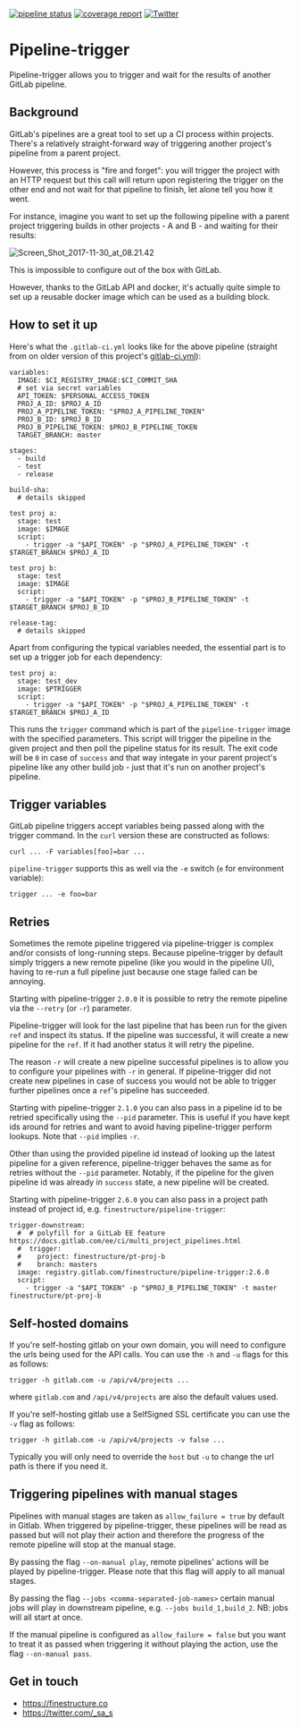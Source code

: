 [![pipeline status](https://gitlab.com/finestructure/pipeline-trigger/badges/master/pipeline.svg)](https://gitlab.com/finestructure/pipeline-trigger/commits/master)
[![coverage report](https://gitlab.com/finestructure/pipeline-trigger/badges/master/coverage.svg)](https://finestructure.gitlab.io/pipeline-trigger/)
[![Twitter](https://img.shields.io/badge/twitter-@__sa__s-blue.svg?logo=twitter)](https://twitter.com/_sa_s)

# Pipeline-trigger

Pipeline-trigger allows you to trigger and wait for the results of another GitLab pipeline.

## Background

GitLab's pipelines are a great tool to set up a CI process within projects. There's a relatively straight-forward way of triggering another project's pipeline from a parent project.

However, this process is "fire and forget": you will trigger the project with an HTTP request but this call will return upon registering the trigger on the other end and not wait for that pipeline to finish, let alone tell you how it went.

For instance, imagine you want to set up the following pipeline with a parent project triggering builds in other projects - A and B - and waiting for their results:

![Screen_Shot_2017-11-30_at_08.21.42](/uploads/c906618303dcf0124185b97f56d3fe97/Screen_Shot_2017-11-30_at_08.21.42.png)

This is impossible to configure out of the box with GitLab.

However, thanks to the GitLab API and docker, it's actually quite simple to set up a reusable docker image which can be used as a building block.

## How to set it up

Here's what the `.gitlab-ci.yml` looks like for the above pipeline (straight from on older version of this project's [gitlab-ci.yml](https://gitlab.com/finestructure/pipeline-trigger/blob/a052c9f47d7f0fdafb9641ccb9ef831b8e1ad49a/.gitlab-ci.yml)):

```
variables:
  IMAGE: $CI_REGISTRY_IMAGE:$CI_COMMIT_SHA
  # set via secret variables
  API_TOKEN: $PERSONAL_ACCESS_TOKEN
  PROJ_A_ID: $PROJ_A_ID
  PROJ_A_PIPELINE_TOKEN: "$PROJ_A_PIPELINE_TOKEN"
  PROJ_B_ID: $PROJ_B_ID
  PROJ_B_PIPELINE_TOKEN: $PROJ_B_PIPELINE_TOKEN
  TARGET_BRANCH: master

stages:
  - build
  - test
  - release

build-sha:
  # details skipped

test proj a:
  stage: test
  image: $IMAGE
  script: 
    - trigger -a "$API_TOKEN" -p "$PROJ_A_PIPELINE_TOKEN" -t $TARGET_BRANCH $PROJ_A_ID

test proj b:
  stage: test
  image: $IMAGE
  script: 
    - trigger -a "$API_TOKEN" -p "$PROJ_B_PIPELINE_TOKEN" -t $TARGET_BRANCH $PROJ_B_ID

release-tag:
  # details skipped
```

Apart from configuring the typical variables needed, the essential part is to set up a trigger job for each dependency:

```
test proj a:
  stage: test_dev
  image: $PTRIGGER
  script: 
    - trigger -a "$API_TOKEN" -p "$PROJ_A_PIPELINE_TOKEN" -t $TARGET_BRANCH $PROJ_A_ID
```

This runs the `trigger` command which is part of the `pipeline-trigger` image with the specified parameters. This script will trigger the pipeline in the given project and then poll the pipeline status for its result. The exit code will be `0` in case of `success` and that way integate in your parent project's pipeline like any other build job - just that it's run on another project's pipeline.

## Trigger variables

GitLab pipeline triggers accept variables being passed along with the trigger command. In the `curl` version these are constructed as follows:

```
curl ... -F variables[foo]=bar ...
```

`pipeline-trigger` supports this as well via the `-e` switch (`e` for environment variable):

```
trigger ... -e foo=bar
```

## Retries

Sometimes the remote pipeline triggered via pipeline-trigger is complex and/or consists of long-running steps. Because pipeline-trigger by default simply triggers a new remote pipeline (like you would in the pipeline UI), having to re-run a full pipeline just because one stage failed can be annoying.

Starting with pipeline-trigger `2.0.0` it is possible to retry the remote pipeline via the `--retry` (or `-r`) parameter.

Pipeline-trigger will look for the last pipeline that has been run for the given `ref` and inspect its status. If the pipeline was successful, it will create a new pipeline for the `ref`. If it had another status it will retry the pipeline.

The reason `-r` will create a new pipeline successful pipelines is to allow you to configure your pipelines with `-r` in general. If pipeline-trigger did not create new pipelines in case of success you would not be able to trigger further pipelines once a `ref`'s pipeline has succeeded.

Starting with pipeline-trigger `2.1.0` you can also pass in a pipeline id to be retried specifically using the `--pid` parameter. This is useful if you have kept ids around for retries and want to avoid having pipeline-trigger perform lookups. Note that `--pid` implies `-r`.

Other than using the provided pipeline id instead of looking up the latest pipeline for a given reference, pipeline-trigger behaves the same as for retries without the `--pid` parameter. Notably, if the pipeline for the given pipeline id was already in `success` state, a new pipeline will be created.

Starting with pipeline-trigger `2.6.0` you can also pass in a project path instead of project id, e.g. `finestructure/pipeline-trigger`:

```
trigger-downstream:
  #  # polyfill for a GitLab EE feature https://docs.gitlab.com/ee/ci/multi_project_pipelines.html
  #  trigger:
  #    project: finestructure/pt-proj-b
  #    branch: masters
  image: registry.gitlab.com/finestructure/pipeline-trigger:2.6.0
  script:
    - trigger -a "$API_TOKEN" -p "$PROJ_B_PIPELINE_TOKEN" -t master finestructure/pt-proj-b

```


## Self-hosted domains

If you're self-hosting gitlab on your own domain, you will need to configure the urls being used for the API calls. You can use the `-h` and `-u` flags for this as follows:

```
trigger -h gitlab.com -u /api/v4/projects ...
```

where `gitlab.com` and `/api/v4/projects` are also the default values used.

If you're self-hosting gitlab use a SelfSigned SSL certificate you can use the `-v` flag as follows:

```
trigger -h gitlab.com -u /api/v4/projects -v false ...
```

Typically you will only need to override the `host` but `-u` to change the url path is there if you need it.

## Triggering pipelines with manual stages

Pipelines with manual stages are taken as `allow_failure = true` by default in Gitlab. When triggered by pipeline-trigger, these pipelines will be read as passed but will not play their action and therefore the progress of the remote pipeline will stop at the manual stage.

By passing the flag `--on-manual play`, remote pipelines' actions will be played by pipeline-trigger. Please note that this flag will apply to all manual stages.

By passing the flag `--jobs <comma-separated-job-names>` certain manual jobs will play in downstream pipeline, e.g. `--jobs build_1,build_2`. NB: jobs will all start at once.

If the manual pipeline is configured as `allow_failure = false` but you want to treat it as passed when triggering it without playing the action, use the flag `--on-manual pass`.

## Get in touch

- https://finestructure.co
- https://twitter.com/_sa_s
